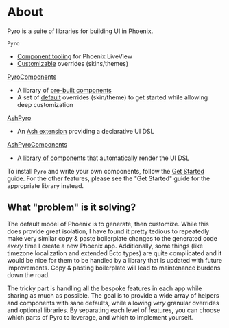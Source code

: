 # About

Pyro is a suite of libraries for building UI in Phoenix.

`Pyro`

- [Component tooling](Pyro.Component) for Phoenix LiveView
- [Customizable](Pyro.Overrides) overrides (skins/themes)

[PyroComponents](https://hexdocs.pm/pyro_components)

- A library of [pre-built components](https://hexdocs.pm/pyro_components)
- A set of [default](https://hexdocs.pm/pyro_components/PyroComponents.Overrides.BEM) overrides (skin/theme) to get started while allowing deep customization

[AshPyro](https://hexdocs.pm/ash_pyro)

- An [Ash extension](https://hexdocs.pm/ash_pyro/AshPyro.Extensions.Resource.html) providing a declarative UI DSL

[AshPyroComponents](https://hexdocs.pm/ash_pyro_components)

- A [library of components](https://hexdocs.pm/ash_pyro_components/AshPyroComponents.html) that automatically render the UI DSL

To install `Pyro` and write your own components, follow the [Get Started](get-started.html) guide. For the other features, please see the "Get Started" guide for the appropriate library instead.

## What "problem" is it solving?

The default model of Phoenix is to generate, then customize. While this does provide great isolation, I have found it pretty tedious to repeatedly make very similar copy & paste boilerplate changes to the generated code _every_ time I create a new Phoenix app. Additionally, some things (like timezone localization and extended Ecto types) are quite complicated and it would be nice for them to be handled by a library that is updated with future improvements. Copy & pasting boilerplate will lead to maintenance burdens down the road.

The tricky part is handling all the bespoke features in each app while sharing as much as possible. The goal is to provide a wide array of helpers and components with sane defaults, while allowing _very_ granular overrides and optional libraries. By separating each level of features, you can choose which parts of Pyro to leverage, and which to implement yourself.

